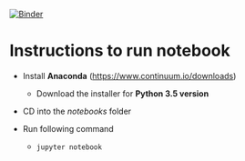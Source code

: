 [![Binder](http://mybinder.org/badge.svg)](http://mybinder.org:/repo/kelsadita/datasciencesttp)

# Instructions to run notebook

- Install **Anaconda** (https://www.continuum.io/downloads)

  - Download the installer for **Python 3.5 version**

- CD into the *notebooks* folder

- Run following command

  - `jupyter notebook`

